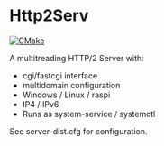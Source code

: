 # Http2Serv

[![CMake](https://github.com/Tomenz/Http2Serv/actions/workflows/cmake.yml/badge.svg)](https://github.com/Tomenz/Http2Serv/actions/workflows/cmake.yml)

A multitreading HTTP/2 Server with:

  - cgi/fastcgi interface
  - multidomain configuration
  - Windows / Linux / raspi
  - IP4 / IPv6
  - Runs as system-service / systemctl

See server-dist.cfg for configuration.
